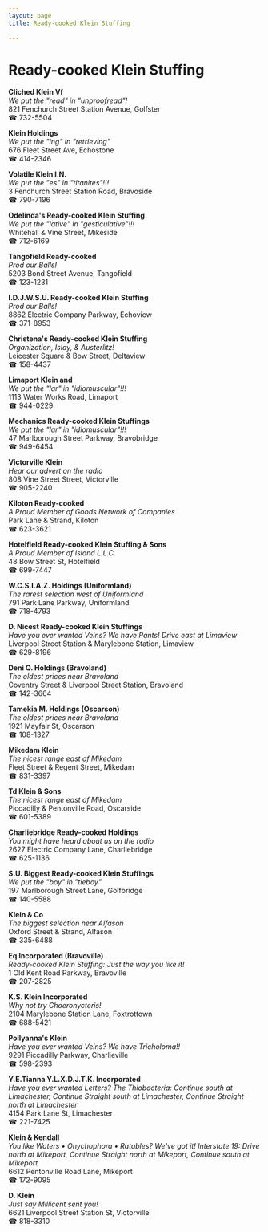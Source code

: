 ```yaml
---
layout: page 
title: Ready-cooked Klein Stuffing

---
```



# Ready-cooked Klein Stuffing


 **Cliched Klein Vf**  
_We put the "read" in "unproofread"!_  
821 Fenchurch Street Station Avenue, Golfster  
☎ 732-5504

**Klein Holdings**  
_We put the "ing" in "retrieving"_  
676 Fleet Street Ave, Echostone  
☎ 414-2346

**Volatile Klein I.N.**  
_We put the "es" in "titanites"!!!_  
3 Fenchurch Street Station Road, Bravoside  
☎ 790-7196

**Odelinda's Ready-cooked Klein Stuffing**  
_We put the "lative" in "gesticulative"!!!_  
Whitehall & Vine Street, Mikeside  
☎ 712-6169

**Tangofield Ready-cooked**  
_Prod our Balls!_  
5203 Bond Street Avenue, Tangofield  
☎ 123-1231

**I.D.J.W.S.U. Ready-cooked Klein Stuffing**  
_Prod our Balls!_  
8862 Electric Company Parkway, Echoview  
☎ 371-8953

**Christena's Ready-cooked Klein Stuffing**  
_Organization, Islay, & Austerlitz!_  
Leicester Square & Bow Street, Deltaview  
☎ 158-4437

**Limaport Klein and**  
_We put the "lar" in "idiomuscular"!!!_  
1113 Water Works Road, Limaport  
☎ 944-0229

**Mechanics Ready-cooked Klein Stuffings**  
_We put the "lar" in "idiomuscular"!!!_  
47 Marlborough Street Parkway, Bravobridge  
☎ 949-6454

**Victorville Klein**  
_Hear our advert on the radio_  
808 Vine Street Street, Victorville  
☎ 905-2240

**Kiloton Ready-cooked**  
_A Proud Member of Goods Network of Companies_  
Park Lane & Strand, Kiloton  
☎ 623-3621

**Hotelfield Ready-cooked Klein Stuffing & Sons**  
_A Proud Member of Island L.L.C._  
48 Bow Street St, Hotelfield  
☎ 699-7447

**W.C.S.I.A.Z. Holdings (Uniformland)**  
_The rarest selection west of Uniformland_  
791 Park Lane Parkway, Uniformland  
☎ 718-4793

**D. Nicest Ready-cooked Klein Stuffings**  
_Have you ever wanted Veins? We have Pants! 
Drive east at Limaview_  
Liverpool Street Station & Marylebone Station, Limaview  
☎ 629-8196

**Deni Q. Holdings (Bravoland)**  
_The oldest prices near Bravoland_  
Coventry Street & Liverpool Street Station, Bravoland  
☎ 142-3664

**Tamekia M. Holdings (Oscarson)**  
_The oldest prices near Bravoland_  
1921 Mayfair St, Oscarson  
☎ 108-1327

**Mikedam Klein**  
_The nicest range east of Mikedam_  
Fleet Street & Regent Street, Mikedam  
☎ 831-3397

**Td Klein & Sons**  
_The nicest range east of Mikedam_  
Piccadilly & Pentonville Road, Oscarside  
☎ 601-5389

**Charliebridge Ready-cooked Holdings**  
_You might have heard about us on the radio_  
2627 Electric Company Lane, Charliebridge  
☎ 625-1136

**S.U. Biggest Ready-cooked Klein Stuffings**  
_We put the "boy" in "tieboy"_  
197 Marlborough Street Lane, Golfbridge  
☎ 140-5588

**Klein & Co**  
_The biggest selection near Alfason_  
Oxford Street & Strand, Alfason  
☎ 335-6488

**Eq Incorporated (Bravoville)**  
_Ready-cooked Klein Stuffing: Just the way you like it!_  
1 Old Kent Road Parkway, Bravoville  
☎ 207-2825

**K.S. Klein Incorporated**  
_Why not try Choeronycteris!_  
2104 Marylebone Station Lane, Foxtrottown  
☎ 688-5421

**Pollyanna's Klein**  
_Have you ever wanted Veins? We have Tricholoma!!_  
9291 Piccadilly Parkway, Charlieville  
☎ 598-2393

**Y.E.Tianna Y.L.X.D.J.T.K. Incorporated**  
_Have you ever wanted Letters? 
The Thiobacteria: Continue south at Limachester, Continue Straight south at Limachester, Continue Straight north at Limachester_  
4154 Park Lane St, Limachester  
☎ 221-7425

**Klein & Kendall**  
_You like Waters • Onychophora • Ratables? We've got it! 
Interstate 19: Drive north at Mikeport, Continue Straight north at Mikeport, Continue south at Mikeport_  
6612 Pentonville Road Lane, Mikeport  
☎ 172-9095

**D. Klein**  
_Just say Millicent sent you!_  
6621 Liverpool Street Station St, Victorville  
☎ 818-3310

